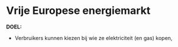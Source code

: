 # Vrije Europese energiemarkt
**DOEL:**
- Verbruikers kunnen kiezen bij wie ze elektriciteit (en gas) kopen, 
